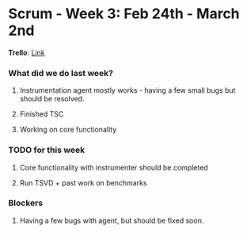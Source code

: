 # Scrum - Week 3: Feb 24th - March 2nd

**Trello**: [Link](https://trello.com/b/UcUVXC8C/ecs251-synapse)

### What did we do last week?

1. Instrumentation agent mostly works - having a few small bugs but should be resolved.

2. Finished TSC

3. Working on core functionality

### TODO for this week

1. Core functionality with instrumenter should be completed

2. Run TSVD + past work on benchmarks

### Blockers

1. Having a few bugs with agent, but should be fixed soon.
